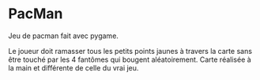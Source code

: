 # PacMan

Jeu de pacman fait avec pygame. 

Le joueur doit ramasser tous les petits points jaunes à travers la carte sans être touché par les 4 fantômes qui bougent aléatoirement. Carte réalisée à la main et différente de celle du vrai jeu.
